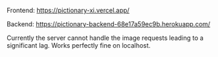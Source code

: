Frontend: https://pictionary-xi.vercel.app/

Backend: https://pictionary-backend-68e17a59ec9b.herokuapp.com/

Currently the server cannot handle the image requests leading to a significant lag. Works perfectly fine on localhost.
